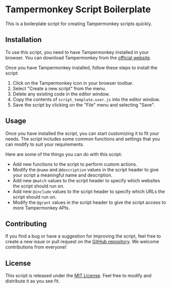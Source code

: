 # Tampermonkey Script Boilerplate

This is a boilerplate script for creating Tampermonkey scripts quickly. 

## Installation

To use this script, you need to have Tampermonkey installed in your browser. You can download Tampermonkey from the [official website](https://www.tampermonkey.net/).

Once you have Tampermonkey installed, follow these steps to install the script:

1. Click on the Tampermonkey icon in your browser toolbar.
2. Select "Create a new script" from the menu.
3. Delete any existing code in the editor window.
4. Copy the contents of `script_template.user.js` into the editor window.
5. Save the script by clicking on the "File" menu and selecting "Save".

## Usage

Once you have installed the script, you can start customizing it to fit your needs. The script includes some common functions and settings that you can modify to suit your requirements.

Here are some of the things you can do with this script:

- Add new functions to the script to perform custom actions.
- Modify the `@name` and `@description` values in the script header to give your script a meaningful name and description.
- Add new `@match` values to the script header to specify which websites the script should run on.
- Add new `@include` values to the script header to specify which URLs the script should run on.
- Modify the `@grant` values in the script header to give the script access to more Tampermonkey APIs.

## Contributing

If you find a bug or have a suggestion for improving the script, feel free to create a new issue or pull request on the [GitHub repository](https://github.com/kennethjules/script-boilerplate). We welcome contributions from everyone!

## License

This script is released under the [MIT License](https://opensource.org/licenses/MIT). Feel free to modify and distribute it as you see fit.
